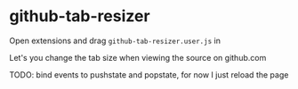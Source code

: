 github-tab-resizer
==================

Open extensions and drag `github-tab-resizer.user.js` in

Let's you change the tab size when viewing the source on github.com

TODO: bind events to pushstate and popstate, for now I just reload the page
